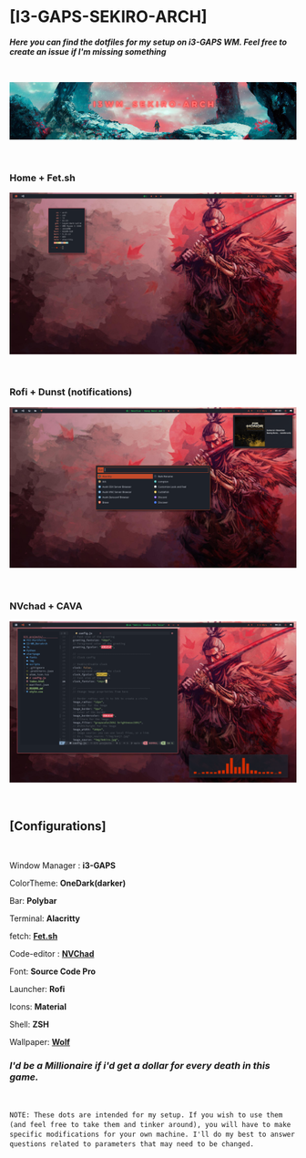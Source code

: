 # **[I3-GAPS-SEKIRO-ARCH]**
 **_Here you can find the dotfiles for my  setup on i3-GAPS WM. Feel free to create an issue if I'm missing something_**



<br>



![ 1 ](https://raw.githubusercontent.com/Shivshreyas/i3-gaps-Sekiro-arch/main/IMG's/i3-wm-sekir0-arch%20banner.png)

<br>


### **Home + Fet.sh**

![ 1 ](https://raw.githubusercontent.com/Shivshreyas/i3-gaps-Sekiro-arch/main/IMG's/1.png)

<br>

### **Rofi + Dunst (notifications)**

![ 2 ](https://raw.githubusercontent.com/Shivshreyas/i3-gaps-Sekiro-arch/main/IMG's/3.png)

<br>

### **NVchad + CAVA**

![ 3 ](https://raw.githubusercontent.com/Shivshreyas/i3-gaps-Sekiro-arch/main/IMG's/2.png)

<br>



## **[Configurations]**

<br>

Window Manager : **i3-GAPS**

ColorTheme: **OneDark(darker)**

Bar: **Polybar**

Terminal: **Alacritty**

fetch: [**Fet.sh**](https://github.com/6gk/fet.sh)

Code-editor : [**NVChad**](https://github.com/NvChad/NvChad)

Font: **Source Code Pro**

Launcher: **Rofi**

Icons: **Material**

Shell: **ZSH**



<!-- 

Filemanager: **Ranger**

Browser: **Firefox**

Startpage: **[forked from  Alededorigo](https://github.com/Shivshreyas/startpage)** 

PDF reader : **Zathura**

Music: Spotify + **Spicetify(custom+theme)**

Messenger: **Telegram + custom theme** -->



Wallpaper: **[Wolf](https://raw.githubusercontent.com/Shivshreyas/i3-gaps-Sekiro-arch/main/IMG's/wall.jpg)**

### _I'd be a Millionaire if i'd get a dollar for every death in this game._

<br>

``NOTE: These dots are intended for my setup. If you wish to use them (and feel free to take them and tinker around), you will have to make specific modifications for your own machine. I'll do my best to answer questions related to parameters that may need to be changed.``
